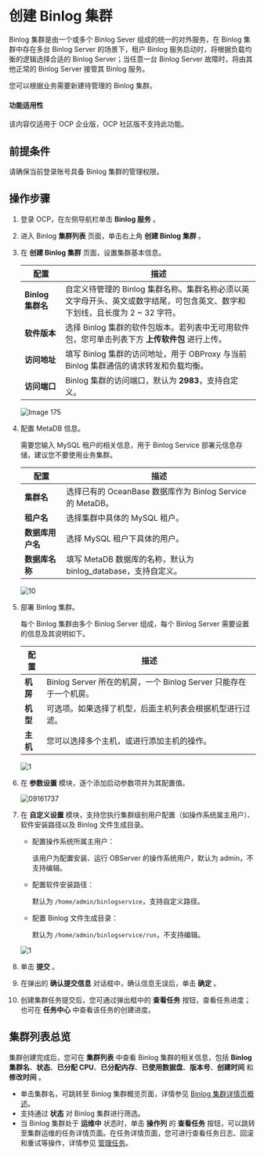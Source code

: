 # 创建 Binlog 集群

Binlog 集群是由一个或多个 Binlog Sever 组成的统一的对外服务，在 Binlog 集群中存在多台 Binlog Server 的场景下，租户 Binlog 服务启动时，将根据负载均衡的逻辑选择合适的 Binlog Server；当任意一台 Binlog Server 故障时，将由其他正常的 Binlog Server 接管其 Binlog 服务。

您可以根据业务需要新建待管理的 Binlog 集群。

<main id="notice" type='notice'>
<h4>功能适用性</h4>
<p>该内容仅适用于 OCP 企业版，OCP 社区版不支持此功能。</p>
</main>

## 前提条件

请确保当前登录账号具备 Binlog 集群的管理权限。

## 操作步骤

1. 登录 OCP，在左侧导航栏单击 **Binlog 服务** 。

2. 进入 Binlog **集群列表** 页面，单击右上角 **创建 Binlog 集群** 。

3. 在 **创建 Binlog 集群** 页面，设置集群基本信息。

     |配置  |   描述   |
     |-----|-------|
     | **Binlog 集群名**          | 自定义待管理的 Binlog 集群名称。集群名称必须以英文字母开头、英文或数字结尾，可包含英文、数字和下划线，且长度为 2 ~ 32 字符。|
     | **软件版本**         | 选择 Binlog 集群的软件包版本。若列表中无可用软件包，您可单击列表下方 **上传软件包** 进行上传。  |
     | **访问地址**          | 填写 Binlog 集群的访问地址，用于 OBProxy 与当前 Binlog 集群通信的请求转发和负载均衡。   |
     | **访问端口** | Binlog 集群的访问端口，默认为 **2983**，支持自定义。   |

     ![Image 175](https://obbusiness-private.oss-cn-shanghai.aliyuncs.com/doc/img/ocp/431/%E5%88%9B%E5%BB%BA%E9%9B%86%E7%BE%A4-%E5%9F%BA%E6%9C%AC%E8%AE%BE%E7%BD%AE.png)

4. 配置 MetaDB 信息。

   需要您输入 MySQL 租户的相关信息，用于 Binlog Service 部署元信息存储，建议您不要使用业务集群。

     |配置  |   描述   |
     |-----|-------|
     | **集群名**    | 选择已有的 OceanBase 数据库作为 Binlog Service 的 MetaDB。|
     | **租户名**    | 选择集群中具体的 MySQL 租户。   |
     | **数据库用户名**        | 选择 MySQL 租户下具体的用户。  |
     | **数据库名称**          | 填写 MetaDB 数据库的名称，默认为 binlog_database，支持自定义。   |

   ![10](https://obbusiness-private.oss-cn-shanghai.aliyuncs.com/doc/img/ocp/431/%E5%88%9B%E5%BB%BA%E9%9B%86%E7%BE%A4-metadb%E8%AE%BE%E7%BD%AE.png)

5. 部署 Binlog 集群。

   每个 Binlog 集群由多个 Binlog Server 组成，每个 Binlog Server 需要设置的信息及其说明如下。

   |   配置   |  描述   |
   |-----|-------|
   | **机房**     | Binlog Server 所在的机房，一个 Binlog Server 只能存在于一个机房。  |
   | **机型**    | 可选项。如果选择了机型，后面主机列表会根据机型进行过滤。   |
   | **主机**  | 您可以选择多个主机，或进行添加主机的操作。   |

   ![1](https://obbusiness-private.oss-cn-shanghai.aliyuncs.com/doc/img/ocp/431/%E5%88%9B%E5%BB%BA%E9%9B%86%E7%BE%A4-%E9%83%A8%E7%BD%B2binlog%E9%9B%86%E7%BE%A4.png)

6. 在 **参数设置** 模块，逐个添加启动参数项并为其配置值。

    ![09161737](https://obbusiness-private.oss-cn-shanghai.aliyuncs.com/doc/img/ocp/431/%E5%88%9B%E5%BB%BA%E9%9B%86%E7%BE%A4-%E5%8F%82%E6%95%B0%E8%AE%BE%E7%BD%AE.png)

7. 在 **自定义设置** 模块，支持您执行集群级别用户配置（如操作系统属主用户）、软件安装路径以及 Binlog 文件生成目录。

   * 配置操作系统所属主用户：

      该用户为配置安装、运行 OBServer 的操作系统用户，默认为 admin，不支持编辑。

   * 配置软件安装路径：

      默认为 `/home/admin/binlogservice`，支持自定义路径。

   * 配置 Binlog 文件生成目录：

      默认为 `/home/admin/binlogservice/run`，不支持编辑。

   ![1](https://obbusiness-private.oss-cn-shanghai.aliyuncs.com/doc/img/ocp/431/%E5%88%9B%E5%BB%BA%E9%9B%86%E7%BE%A4-%E8%87%AA%E5%AE%9A%E4%B9%89%E8%AE%BE%E7%BD%AE.png)

8. 单击 **提交** 。

9. 在弹出的 **确认提交信息** 对话框中，确认信息无误后，单击 **确定** 。

10. 创建集群任务提交后，您可通过弹出框中的 **查看任务** 按钮，查看任务进度；也可在 **任务中心** 中查看该任务的创建进度。

## 集群列表总览

集群创建完成后，您可在 **集群列表** 中查看 Binlog 集群的相关信息，包括 **Binlog 集群名**、**状态**、**已分配 CPU**、**已分配内存**、**已使用数据盘**、**版本号**、**创建时间** 和 **修改时间** 。

* 单击集群名，可跳转至 Binlog 集群概览页面，详情参见 [Binlog 集群详情页概述](300.manage-a-binlog-cluster/100.binlog-cluster-overview.md)。
* 支持通过 **状态** 对 Binlog 集群进行筛选。
* 当 Binlog 集群处于 **运维中** 状态时，单击 **操作列** 的 **查看任务** 按钮，可以跳转至集群运维的任务详情页面。在任务详情页面，您可进行查看任务日志、回滚和重试等操作，详情参见 [管理任务](../820.binlog-service-fuctions/200.create-a-binlog-cluster.md)。
